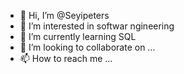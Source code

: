 - 👋 Hi, I’m @Seyipeters
- 👀 I’m interested in softwar ngineering
- 🌱 I’m currently learning SQL
- 💞️ I’m looking to collaborate on ...
- 📫 How to reach me ...

<!---
Seyipeters/Seyipeters is a ✨ special ✨ repository because its `README.md` (this file) appears on your GitHub profile.
You can click the Preview link to take a look at your changes.
--->
